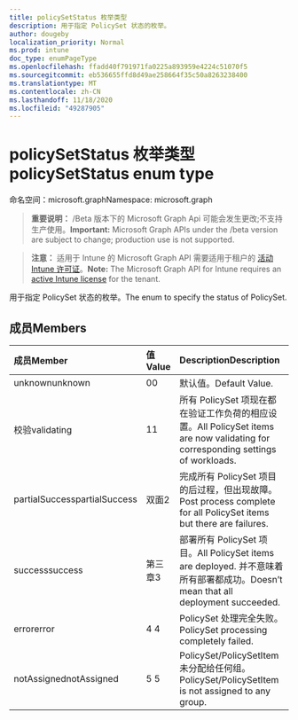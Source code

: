 ```yaml
---
title: policySetStatus 枚举类型
description: 用于指定 PolicySet 状态的枚举。
author: dougeby
localization_priority: Normal
ms.prod: intune
doc_type: enumPageType
ms.openlocfilehash: ffadd40f791971fa0225a893959e4224c51070f5
ms.sourcegitcommit: eb536655ffd8d49ae258664f35c50a8263238400
ms.translationtype: MT
ms.contentlocale: zh-CN
ms.lasthandoff: 11/18/2020
ms.locfileid: "49287905"
---
```

# <a name="policysetstatus-enum-type"></a><span data-ttu-id="a4ee2-103">policySetStatus 枚举类型</span><span class="sxs-lookup"><span data-stu-id="a4ee2-103">policySetStatus enum type</span></span>

<span data-ttu-id="a4ee2-104">命名空间：microsoft.graph</span><span class="sxs-lookup"><span data-stu-id="a4ee2-104">Namespace: microsoft.graph</span></span>

> <span data-ttu-id="a4ee2-105">**重要说明：** /Beta 版本下的 Microsoft Graph Api 可能会发生更改;不支持生产使用。</span><span class="sxs-lookup"><span data-stu-id="a4ee2-105">**Important:** Microsoft Graph APIs under the /beta version are subject to change; production use is not supported.</span></span>

> <span data-ttu-id="a4ee2-106">**注意：** 适用于 Intune 的 Microsoft Graph API 需要适用于租户的 [活动 Intune 许可证](https://go.microsoft.com/fwlink/?linkid=839381)。</span><span class="sxs-lookup"><span data-stu-id="a4ee2-106">**Note:** The Microsoft Graph API for Intune requires an [active Intune license](https://go.microsoft.com/fwlink/?linkid=839381) for the tenant.</span></span>

<span data-ttu-id="a4ee2-107">用于指定 PolicySet 状态的枚举。</span><span class="sxs-lookup"><span data-stu-id="a4ee2-107">The enum to specify the status of PolicySet.</span></span>

## <a name="members"></a><span data-ttu-id="a4ee2-108">成员</span><span class="sxs-lookup"><span data-stu-id="a4ee2-108">Members</span></span>
|<span data-ttu-id="a4ee2-109">成员</span><span class="sxs-lookup"><span data-stu-id="a4ee2-109">Member</span></span>|<span data-ttu-id="a4ee2-110">值</span><span class="sxs-lookup"><span data-stu-id="a4ee2-110">Value</span></span>|<span data-ttu-id="a4ee2-111">Description</span><span class="sxs-lookup"><span data-stu-id="a4ee2-111">Description</span></span>|
|:---|:---|:---|
|<span data-ttu-id="a4ee2-112">unknown</span><span class="sxs-lookup"><span data-stu-id="a4ee2-112">unknown</span></span>|<span data-ttu-id="a4ee2-113">0</span><span class="sxs-lookup"><span data-stu-id="a4ee2-113">0</span></span>|<span data-ttu-id="a4ee2-114">默认值。</span><span class="sxs-lookup"><span data-stu-id="a4ee2-114">Default Value.</span></span>|
|<span data-ttu-id="a4ee2-115">校验</span><span class="sxs-lookup"><span data-stu-id="a4ee2-115">validating</span></span>|<span data-ttu-id="a4ee2-116">1</span><span class="sxs-lookup"><span data-stu-id="a4ee2-116">1</span></span>|<span data-ttu-id="a4ee2-117">所有 PolicySet 项现在都在验证工作负荷的相应设置。</span><span class="sxs-lookup"><span data-stu-id="a4ee2-117">All PolicySet items are now validating for corresponding settings of workloads.</span></span>|
|<span data-ttu-id="a4ee2-118">partialSuccess</span><span class="sxs-lookup"><span data-stu-id="a4ee2-118">partialSuccess</span></span>|<span data-ttu-id="a4ee2-119">双面</span><span class="sxs-lookup"><span data-stu-id="a4ee2-119">2</span></span>|<span data-ttu-id="a4ee2-120">完成所有 PolicySet 项目的后过程，但出现故障。</span><span class="sxs-lookup"><span data-stu-id="a4ee2-120">Post process complete for all PolicySet items but there are failures.</span></span>|
|<span data-ttu-id="a4ee2-121">success</span><span class="sxs-lookup"><span data-stu-id="a4ee2-121">success</span></span>|<span data-ttu-id="a4ee2-122">第三章</span><span class="sxs-lookup"><span data-stu-id="a4ee2-122">3</span></span>|<span data-ttu-id="a4ee2-123">部署所有 PolicySet 项目。</span><span class="sxs-lookup"><span data-stu-id="a4ee2-123">All PolicySet items are deployed.</span></span> <span data-ttu-id="a4ee2-124">并不意味着所有部署都成功。</span><span class="sxs-lookup"><span data-stu-id="a4ee2-124">Doesn’t mean that all deployment succeeded.</span></span> |
|<span data-ttu-id="a4ee2-125">error</span><span class="sxs-lookup"><span data-stu-id="a4ee2-125">error</span></span>|<span data-ttu-id="a4ee2-126">4 </span><span class="sxs-lookup"><span data-stu-id="a4ee2-126">4</span></span>|<span data-ttu-id="a4ee2-127">PolicySet 处理完全失败。</span><span class="sxs-lookup"><span data-stu-id="a4ee2-127">PolicySet processing completely failed.</span></span>|
|<span data-ttu-id="a4ee2-128">notAssigned</span><span class="sxs-lookup"><span data-stu-id="a4ee2-128">notAssigned</span></span>|<span data-ttu-id="a4ee2-129">5 </span><span class="sxs-lookup"><span data-stu-id="a4ee2-129">5</span></span>|<span data-ttu-id="a4ee2-130">PolicySet/PolicySetItem 未分配给任何组。</span><span class="sxs-lookup"><span data-stu-id="a4ee2-130">PolicySet/PolicySetItem is not assigned to any group.</span></span>|




